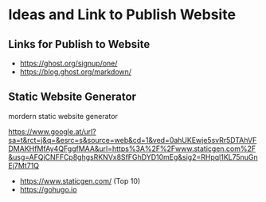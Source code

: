 # Ideas and Link to Publish Website

## Links for Publish to Website

* https://ghost.org/signup/one/
* https://blog.ghost.org/markdown/

## Static Website Generator

mordern static website generator

https://www.google.at/url?sa=t&rct=j&q=&esrc=s&source=web&cd=1&ved=0ahUKEwje5svRr5DTAhVFDMAKHfMfAy4QFggfMAA&url=https%3A%2F%2Fwww.staticgen.com%2F&usg=AFQjCNFFCp8ghgsRKNVx8SfFGhDYD10mEg&sig2=RHpql1KL75nuGnEj7Mt71Q

* https://www.staticgen.com/ (Top 10)
* https://gohugo.io
